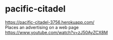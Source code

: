 # pacific-citadel
https://pacific-citadel-3756.herokuapp.com/ <br>
Places an advertising on a web page<br>
https://www.youtube.com/watch?v=zJ50AyZCX8M
